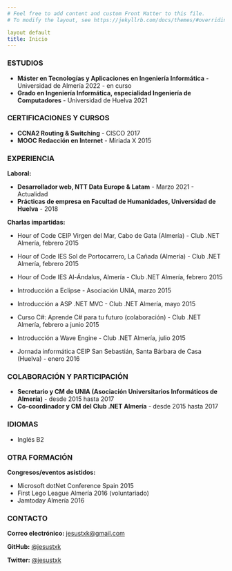 ```yaml
---
# Feel free to add content and custom Front Matter to this file.
# To modify the layout, see https://jekyllrb.com/docs/themes/#overriding-theme-defaults

layout default
title: Inicio
---
```


### ESTUDIOS

* **Máster en Tecnologías y Aplicaciones en Ingeniería Informática** - Universidad de Almería 2022 - en curso
* **Grado en Ingeniería Informática, especialidad Ingeniería de Computadores** - Universidad de Huelva 2021


### CERTIFICACIONES Y CURSOS

* **CCNA2 Routing & Switching** - CISCO 2017
* **MOOC Redacción en Internet** - Miriada X 2015


### EXPERIENCIA

**Laboral:**
* **Desarrollador web, NTT Data Europe & Latam** - Marzo 2021 - Actualidad
* **Prácticas de empresa en Facultad de Humanidades, Universidad de Huelva** - 2018

**Charlas impartidas:**
* Hour of Code CEIP Virgen del Mar, Cabo de Gata (Almería) - Club .NET Almería, febrero 2015
* Hour of Code IES Sol de Portocarrero, La Cañada (Almería) - Club .NET Almería, febrero 2015
* Hour of Code IES Al-Ándalus, Almería - Club .NET Almería, febrero 2015
* Introducción a Eclipse - Asociación UNIA, marzo 2015
* Introducción a ASP .NET MVC - Club .NET Almería, mayo 2015
* Curso C#: Aprende C# para tu futuro (colaboración) - Club .NET Almería, febrero a junio 2015
* Introducción a Wave Engine - Club .NET Almería, julio 2015

* Jornada informática CEIP San Sebastián, Santa Bárbara de Casa (Huelva) - enero 2016


### COLABORACIÓN Y PARTICIPACIÓN

* **Secretario y CM de UNIA (Asociación Universitarios Informáticos de Almería)** - desde 2015 hasta 2017
* **Co-coordinador y CM del Club .NET Almería** - desde 2015 hasta 2017


### IDIOMAS

* Inglés B2


### OTRA FORMACIÓN

**Congresos/eventos asistidos:**
* Microsoft dotNet Conference Spain 2015
* First Lego League Almería 2016 (voluntariado)
* Jamtoday Almería 2016


### CONTACTO

**Correo electrónico:** jesustxk@gmail.com

**GitHub:** [@jesustxk](https://github.com/jesustxk)

**Twitter:** [@jesustxk](https://twitter.com/jesustxk)

